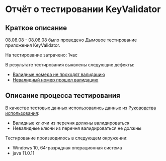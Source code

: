 # Отчёт о тестировании KeyValidator

## Краткое описание

08.08.08 - 08.08.08 было проведено Дымовое тестирование приложения KeyValidator.

На тестирование затрачено: 1час

В результате тестирования выявлены следующие дефекты:
* [Валидные номера не проходят валидацию](https://github.com/JaneGame/HomeWorkJava1.2/issues/1)
* [Невалидный номер прошел валидацию](https://github.com/JaneGame/HomeWorkJava1.2/issues/2)

## Описание процесса тестирования

В качестве тестовых данных использовались данные из [Руководства использования](user-manual.md):
* Валидные ключи из перечня должны валидироваться
* Невалидные ключи из перечня валидироваться не должны

Тестирование производилось в следующем окружении:
* Windows 10, 64-разрядная операционная система
* java 11.0.11
